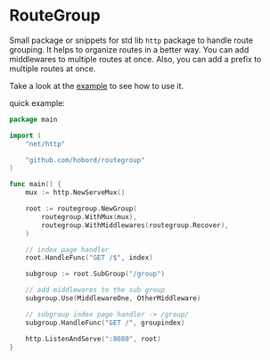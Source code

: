 # RouteGroup

Small package or snippets for std lib `http` package to handle route grouping.
It helps to organize routes in a better way.
You can add middlewares to multiple routes at once.
Also, you can add a prefix to multiple routes at once.

Take a look at the [example](example) to see how to use it.

quick example:
```go
package main

import (
	"net/http"

	"github.com/hobord/routegroup"
)

func main() {
    mux := http.NewServeMux()

    root := routegroup.NewGroup(
		routegroup.WithMux(mux),
		routegroup.WithMiddlewares(routegroup.Recover),
	)

	// index page handler
	root.HandleFunc("GET /$", index)

    subgroup := root.SubGroup("/group")

    // add middlewares to the sub group
    subgroup.Use(MiddlewareOne, OtherMiddleware)

    // subgroup index page handler -> /group/
    subgroup.HandleFunc("GET /", groupindex)

    http.ListenAndServe(":8080", root)
}
```

